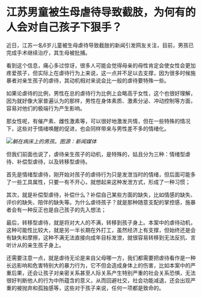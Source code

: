 # 江苏男童被生母虐待导致截肢，为何有的人会对自己孩子下狠手？

近日，江苏一名6岁儿童被生母虐待导致截肢的新闻引发网友关注，目前，男孩已完成手术继续治疗，其生母被批捕。

看到这个信息，痛心多过惊讶，很多人可能会觉得母亲的母性肯定会使女性会更加疼爱孩子，但实际上在虐待行为上来说，这一点并不足以去支撑，因为很多时候施暴者对亲生孩子的虐待，其动机相对来说会比一般的虐待要特殊一些。

如果论虐待的比例，男性在总的虐待行为比例上会略高于女性，这个也很好理解，因为就好像大家普遍认为的那样，男性在身体素质、激素分泌、冲动控制等方面，容易对他们的极端行为产生影响。

那女性呢，有催产素、雌性激素等，可以很好地激发共情，但在一些特殊的情况下，这些对于情绪唤醒的促进，也会同样带来与男性差不多的情绪化。

![](https://inews.gtimg.com/news_bt/OgeYqxgknVDR5fAurDo0BbTduQZVnW_p3NHKvxHFWDY5wAA/1000)_躺在病床上的男孩。图源：新闻媒体_

但我们前面也说了，虐待亲生孩子的动机，是特殊的，姑且分为三种：情绪型虐待、补偿型虐待，以及转移型虐待。

首先是情绪型虐待，刚开始对孩子的虐待行为只是发泄当时的情绪，但后面可能多了一些工具属性，只要一有不开心，就想起来这种发泄方式，形成了一种习惯；

其次，就是补偿型虐待，补偿什么？补偿自己某些方面的缺失，比如情感的缺失、评价的缺失、陪伴的缺失等。为什么虐待孩子？就是那种随意支配的掌控感，施暴者会有一种反正也是自己孩子的先入想法；

最后，转移型虐待，就是将对大人的不满，转移到孩子身上。本案中的虐待动机，这种可能性比较大，就是另一半长期在外打工，虽然经济上有支撑，但始终还是会有缺失和摩擦，这种不满无法直接向成年目标发泄，就很容易转移到无法反抗、言听计从的亲生孩子身上。

还需要注意一点，就是虐待无论是来自父母哪一方，我们都需要把虐待看作是一种长远影响和危害特别大的暴力行为，它不但会造成身体上的伤害，比如本案中的严重后果，还会让孩子对亲密关系甚至人际关系产生特别严重的社会关系恐惧，无法很好判断他人的行为中所蕴含的意义，从而回避社交，社会功能减退，还会出现严重的被抛弃和孤独感等，这些对于孩子来说，任何一项都是致命的。

